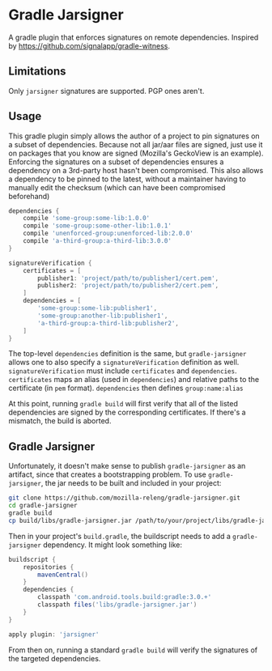 # Gradle Jarsigner

A gradle plugin that enforces signatures on remote dependencies. Inspired by https://github.com/signalapp/gradle-witness.

## Limitations

Only `jarsigner` signatures are supported. PGP ones aren't.

## Usage

This gradle plugin simply allows the author of a project to pin signatures on a subset of dependencies. Because not all jar/aar files are signed, just use it on packages that you know are signed (Mozilla's GeckoView is an example). Enforcing the signatures on a subset of dependencies ensures a dependency on a 3rd-party host hasn't been compromised. This also allows a dependency to be pinned to the latest, without a maintainer having to manually edit the checksum (which can have been compromised beforehand)


```gradle
dependencies {
    compile 'some-group:some-lib:1.0.0'
    compile 'some-group:some-other-lib:1.0.1'
    compile 'unenforced-group:unenforced-lib:2.0.0'
    compile 'a-third-group:a-third-lib:3.0.0'
}

signatureVerification {
    certificates = [
        publisher1: 'project/path/to/publisher1/cert.pem',
        publisher2: 'project/path/to/publisher2/cert.pem',
    ]
    dependencies = [
        'some-group:some-lib:publisher1',
        'some-group:another-lib:publisher1',
        'a-third-group:a-third-lib:publisher2',
    ]
}
```

The top-level `dependencies` definition is the same, but `gradle-jarsigner` allows one to also specify a `signatureVerification` definition as well. `signatureVerification` must include `certificates` and `dependencies`. `certificates` maps an alias (used in `dependencies`) and relative paths to the certificate (in `pem` format). `dependencies` then defines `group:name:alias`

At this point, running `gradle build` will first verify that all of the listed dependencies are signed by the corresponding certificates.  If there's a mismatch, the build is aborted.

## Gradle Jarsigner

Unfortunately, it doesn't make sense to publish `gradle-jarsigner` as an artifact, since that creates a bootstrapping problem. To use `gradle-jarsigner`, the jar needs to be built and included in your project:

```bash
git clone https://github.com/mozilla-releng/gradle-jarsigner.git
cd gradle-jarsigner
gradle build
cp build/libs/gradle-jarsigner.jar /path/to/your/project/libs/gradle-jarsigner.jar
```

Then in your project's `build.gradle`, the buildscript needs to add a `gradle-jarsigner` dependency.
It might look something like:

```gradle
buildscript {
    repositories {
        mavenCentral()
    }
    dependencies {
        classpath 'com.android.tools.build:gradle:3.0.+'
        classpath files('libs/gradle-jarsigner.jar')
    }
}

apply plugin: 'jarsigner'
```

From then on, running a standard `gradle build` will verify the signatures of the targeted dependencies.
